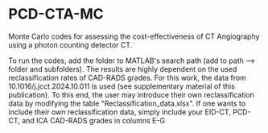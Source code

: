 # PCD-CTA-MC
Monte Carlo codes for assessing the cost-effectiveness of CT Angiography using a photon counting detector CT.

To run the codes, add the folder to MATLAB's search path (add to path --> folder and subfolders). The results are highly dependent on the used reclassification rates of CAD-RADS grades. For this work, the data from 10.1016/j.jcct.2024.10.011 is used (see supplementary material of this publication). To this end, the user may introduce their own reclassification data by modifying the table "Reclassification_data.xlsx". If one wants to include their own reclassification data, simply include your EID-CT, PCD-CT, and ICA CAD-RADS grades in columns E-G
